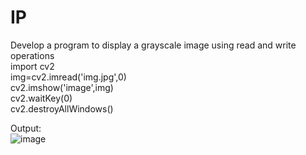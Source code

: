 # IP
Develop a program to display a grayscale image using read and write operations<br>
import cv2<br>
img=cv2.imread('img.jpg',0)<br>
cv2.imshow('image',img)<br>
cv2.waitKey(0)<br>
cv2.destroyAllWindows()<br>

Output:<br>
![image](https://user-images.githubusercontent.com/97940058/173810505-979b82e1-7cc9-4eb1-a8ff-50228060d653.png)

